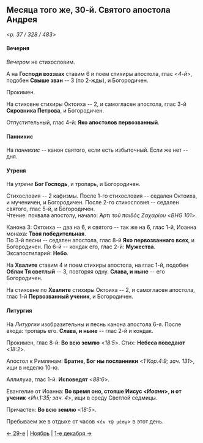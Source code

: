 
## Месяца того же, 30-й. Святого апостола Андрея 

<*p. 37 / 328 / 483*>

#### Вечерня

*Вечером* не стихословим. 

А на **Господи воззвах** ставим 6 и поем стихиры апостола, глас <*4-й*>, 
подобен **Свыше зван** -- 3 (по 2-жды), и Богородичен. 

Прокимен. 

На стиховне стихиры Октоиха -- 2, и самогласен апостола, глас 3-й **Скровника Петрова**, и Богородичен. 

Отпустительный, глас 4-й: **Яко апостолов первозванный**. 

#### Паннихис

На *паннихис* -- канон святого, если есть избыточный. Если же нет -- дня. 

#### Утреня

На *утрене* **Бог Господь**, и тропарь, и Богородичен. 

Стихословия -- 2 кафизмы. 
После 1-го стихословия -- седален Октоиха, и мученичен, и Богородичен. 
После 2-го стихословия -- седален святого, глас 5-й, и Богородичен.   
Чтение: похвала апостолу, начало: *̓́Αρτι τοῦ παιδὸς Ζαχαρίου* <*BHG 101*>.  

Канона 3: Октоиха -- два на 6, и святого -- так же на 6, глас 1-й, Иоанна монаха: **Твоя победительная**.  
По 3-й песни -- седален апостола, глас 8-й **Яко первозваннаго всех**, и Богородичен. 
По 6-й -- кондак его, глас 2-й: **Мужества**.  
Эксапостиларий: **Небо**.

На **Хвалите** ставим 4 и поем стихиры апостола, на глас 1-й, подобен **Облак Тя светлый** -- 3, повторяя одну. 
**Слава, и ныне** -- его Богородичен. 

На стиховне по **Хвалите** стихиры Октоиха -- 2, и самогласен апостола, глас 1-й **Первозванный ученик**, 
и Богородичен. 

#### Литургия

На *Литургии* изобразительны и песнь канона апостола 6-я. 
После входа: тропарь его. **Слава, и ныне** -- глас 2-й и кондак. 

Прокимен, глас 8-й: **Во всю землю** <*18:5*>. 
Стих: **Небеса поведают** <*18:2*>. 
 
Апостол к Римлянам: **Братие, Бог ны посланники** <*1 Кор.4:9; зач. 131*>, ищи в неделю 10-ю. 

Аллилуиа, глас 1-й: **Исповедят** <*88:6*>. 

Евангелие от Иоанна: **Во время оно, стояше Иисус <*Иоанн*>, и от ученик** <*Ин.1:35; зач. 4*>, ищи в среду 
Светлой седмицы. 

Причастен: **Во всю землю** <*18:5*>.

Пребываем же в отдыхе от часов <`ἐν τῷ μέσῳ`> в этот день. 

[← 29-е](11_29_EUR.ru.md) | [Ноябрь](README.md#30-й) | [1-е декабря →](../12_december/12_01_EUR.ru.md) 
